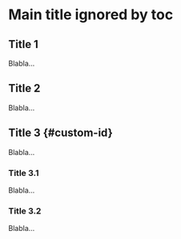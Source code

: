 # Main title ignored by toc

## Title 1

Blabla...

## Title 2

Blabla...

## Title 3 {#custom-id}

Blabla...

### Title 3.1

Blabla...

### Title 3.2

Blabla...


